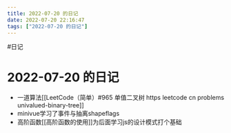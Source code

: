 ```yaml
---
title: 2022-07-20 的日记
date: 2022-07-20 22:16:47
tags: ["2022-07-20 的日记"]
---
```

#日记

# 2022-07-20 的日记


- 一道算法[[LeetCode（简单）#965 单值二叉树 https leetcode cn problems univalued-binary-tree]]
- minivue学习了事件与抽离shapeflags
- 高阶函数[[高阶函数的使用]]为后面学习js的设计模式打个基础